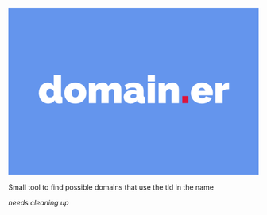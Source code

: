 ![alt text][banner]

Small tool to find possible domains that use the tld in the name

_needs cleaning up_



[banner]: domainer.png "domain.er"